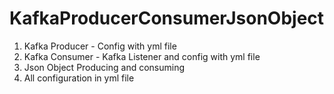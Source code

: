 # KafkaProducerConsumerJsonObject
1. Kafka Producer - Config with yml file
2. Kafka Consumer - Kafka Listener and config with yml file
3. Json Object Producing and consuming
4. All configuration in yml file

